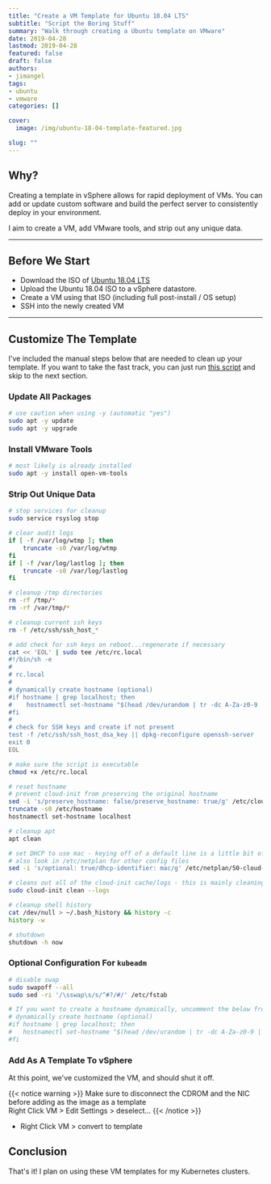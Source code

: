 ```yaml
---
title: "Create a VM Template for Ubuntu 18.04 LTS"
subtitle: "Script the Boring Stuff"
summary: "Walk through creating a Ubuntu template on VMware"
date: 2019-04-28
lastmod: 2019-04-28
featured: false
draft: false
authors:
- jimangel
tags:
- ubuntu
- vmware
categories: []

cover:
  image: /img/ubuntu-18-04-template-featured.jpg

slug: ""
---
```


## Why?
Creating a template in vSphere allows for rapid deployment of VMs. You can add or update custom software and build the perfect server to consistently deploy in your environment.

I aim to create a VM, add VMware tools, and strip out any unique data.

---

## Before We Start
* Download the ISO of [Ubuntu 18.04 LTS](https://releases.ubuntu.com/18.04/ubuntu-18.04.6-live-server-amd64.iso)
* Upload the Ubuntu 18.04 ISO to a vSphere datastore.
* Create a VM using that ISO (including full post-install / OS setup)
* SSH into the newly created VM

---

## Customize The Template

I've included the manual steps below that are needed to clean up your template. If you want to take the fast track, you can just run [this script](https://github.com/jimangel/ubuntu-18.04-scripts/blob/master/prepare-ubuntu-18.04-template.sh) and skip to the next section.

### Update All Packages

```bash
# use caution when using -y (automatic "yes")
sudo apt -y update
sudo apt -y upgrade
```

### Install VMware Tools

```bash
# most likely is already installed
sudo apt -y install open-vm-tools
```

### Strip Out Unique Data

```bash
# stop services for cleanup
sudo service rsyslog stop

# clear audit logs
if [ -f /var/log/wtmp ]; then
    truncate -s0 /var/log/wtmp
fi
if [ -f /var/log/lastlog ]; then
    truncate -s0 /var/log/lastlog
fi

# cleanup /tmp directories
rm -rf /tmp/*
rm -rf /var/tmp/*

# cleanup current ssh keys
rm -f /etc/ssh/ssh_host_*

# add check for ssh keys on reboot...regenerate if necessary
cat << 'EOL' | sudo tee /etc/rc.local
#!/bin/sh -e
#
# rc.local
#
# dynamically create hostname (optional)
#if hostname | grep localhost; then
#    hostnamectl set-hostname "$(head /dev/urandom | tr -dc A-Za-z0-9 | head -c 13 ; echo '')"
#fi
#
# check for SSH keys and create if not present
test -f /etc/ssh/ssh_host_dsa_key || dpkg-reconfigure openssh-server
exit 0
EOL

# make sure the script is executable
chmod +x /etc/rc.local

# reset hostname
# prevent cloud-init from preserving the original hostname
sed -i 's/preserve_hostname: false/preserve_hostname: true/g' /etc/cloud/cloud.cfg
truncate -s0 /etc/hostname
hostnamectl set-hostname localhost

# cleanup apt
apt clean

# set DHCP to use mac - keying off of a default line is a little bit of a hack to insert the replacement text, but we need the replaced text inserted under the active nic settings
# also look in /etc/netplan for other config files
sed -i 's/optional: true/dhcp-identifier: mac/g' /etc/netplan/50-cloud-init.yaml

# cleans out all of the cloud-init cache/logs - this is mainly cleaning out networking info
sudo cloud-init clean --logs

# cleanup shell history
cat /dev/null > ~/.bash_history && history -c
history -w

# shutdown
shutdown -h now
```

### Optional Configuration For `kubeadm`

```bash
# disable swap
sudo swapoff --all
sudo sed -ri '/\sswap\s/s/^#?/#/' /etc/fstab

# If you want to create a hostname dynamically, uncomment the below from /etc/rc.local:
# dynamically create hostname (optional)
#if hostname | grep localhost; then
#   hostnamectl set-hostname "$(head /dev/urandom | tr -dc A-Za-z0-9 | head -c 13 ; echo '')"
#fi
```

### Add As A Template To vSphere

At this point, we've customized the VM, and should shut it off.

{{< notice warning >}}
Make sure to disconnect the CDROM and the NIC before adding as the image as a template  
Right Click VM > Edit Settings > deselect...
{{< /notice >}}

* Right Click VM > convert to template

## Conclusion

That's it! I plan on using these VM templates for my Kubernetes clusters.
